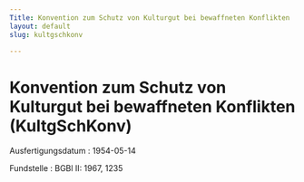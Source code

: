 ```yaml
---
Title: Konvention zum Schutz von Kulturgut bei bewaffneten Konflikten
layout: default
slug: kultgschkonv

---
```


# Konvention zum Schutz von Kulturgut bei bewaffneten Konflikten (KultgSchKonv)

Ausfertigungsdatum
:   1954-05-14

Fundstelle
:   BGBl II: 1967, 1235

